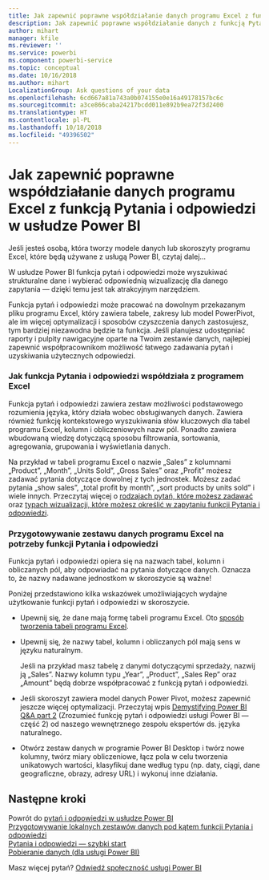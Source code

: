 ```yaml
---
title: Jak zapewnić poprawne współdziałanie danych programu Excel z funkcją Pytania i odpowiedzi w usłudze Power BI
description: Jak zapewnić poprawne współdziałanie danych z funkcją Pytania i odpowiedzi w usłudze Power BI
author: mihart
manager: kfile
ms.reviewer: ''
ms.service: powerbi
ms.component: powerbi-service
ms.topic: conceptual
ms.date: 10/16/2018
ms.author: mihart
LocalizationGroup: Ask questions of your data
ms.openlocfilehash: 6cd667a81a743a0b074155e0e16a49178157bc6c
ms.sourcegitcommit: a3ce866caba24217bcdd011e892b9ea72f3d2400
ms.translationtype: HT
ms.contentlocale: pl-PL
ms.lasthandoff: 10/18/2018
ms.locfileid: "49396502"
---
```

# <a name="how-to-make-your-excel-data-work-well-with-qa-in-power-bi"></a>Jak zapewnić poprawne współdziałanie danych programu Excel z funkcją Pytania i odpowiedzi w usłudze Power BI
Jeśli jesteś osobą, która tworzy modele danych lub skoroszyty programu Excel, które będą używane z usługą Power BI, czytaj dalej...

W usłudze Power BI funkcja pytań i odpowiedzi może wyszukiwać strukturalne dane i wybierać odpowiednią wizualizację dla danego zapytania — dzięki temu jest tak atrakcyjnym narzędziem.   

Funkcja pytań i odpowiedzi może pracować na dowolnym przekazanym pliku programu Excel, który zawiera tabele, zakresy lub model PowerPivot, ale im więcej optymalizacji i sposobów czyszczenia danych zastosujesz, tym bardziej niezawodna będzie ta funkcja.  Jeśli planujesz udostępniać raporty i pulpity nawigacyjne oparte na Twoim zestawie danych, najlepiej zapewnić współpracownikom możliwość łatwego zadawania pytań i uzyskiwania użytecznych odpowiedzi.

### <a name="how-qa-works-with-excel"></a>Jak funkcja Pytania i odpowiedzi współdziała z programem Excel
Funkcja pytań i odpowiedzi zawiera zestaw możliwości podstawowego rozumienia języka, który działa wobec obsługiwanych danych. Zawiera również funkcję kontekstowego wyszukiwania słów kluczowych dla tabel programu Excel, kolumn i obliczeniowych nazw pól. Ponadto zawiera wbudowaną wiedzę dotyczącą sposobu filtrowania, sortowania, agregowania, grupowania i wyświetlania danych. 

Na przykład w tabeli programu Excel o nazwie „Sales” z kolumnami „Product”, „Month”, „Units Sold”, „Gross Sales” oraz „Profit” możesz zadawać pytania dotyczące dowolnej z tych jednostek.  Możesz zadać pytania „show sales”, „total profit by month”, „sort products by units sold” i wiele innych. Przeczytaj więcej o [rodzajach pytań, które możesz zadawać](consumer/end-user-q-and-a.md) oraz [typach wizualizacji, które możesz określić w zapytaniu funkcji Pytania i odpowiedzi](visuals/power-bi-visualization-types-for-reports-and-q-and-a.md).

### <a name="prepare-an-excel-dataset-for-qa"></a>Przygotowywanie zestawu danych programu Excel na potrzeby funkcji Pytania i odpowiedzi
Funkcja pytań i odpowiedzi opiera się na nazwach tabel, kolumn i obliczanych pól, aby odpowiadać na pytania dotyczące danych. Oznacza to, że nazwy nadawane jednostkom w skoroszycie są ważne!

Poniżej przedstawiono kilka wskazówek umożliwiających wydajne użytkowanie funkcji pytań i odpowiedzi w skoroszycie.

* Upewnij się, że dane mają formę tabeli programu Excel. Oto [sposób tworzenia tabeli programu Excel](https://support.office.com/article/Create-an-Excel-table-in-a-worksheet-e81aa349-b006-4f8a-9806-5af9df0ac664?ui=en-US&rs=en-US&ad=US).
* Upewnij się, że nazwy tabel, kolumn i obliczanych pól mają sens w języku naturalnym.
  
  Jeśli na przykład masz tabelę z danymi dotyczącymi sprzedaży, nazwij ją „Sales”. Nazwy kolumn typu „Year”, „Product”, „Sales Rep” oraz „Amount” będą dobrze współpracować z funkcją pytań i odpowiedzi.

* Jeśli skoroszyt zawiera model danych Power Pivot, możesz zapewnić jeszcze więcej optymalizacji. Przeczytaj wpis [Demystifying Power BI Q&A part 2](http://blogs.msdn.com/b/powerbi/archive/2014/02/27/demystifying-power-bi-q-amp-a-part-2.aspx) (Zrozumieć funkcję pytań i odpowiedzi usługi Power BI — część 2) od naszego wewnętrznego zespołu ekspertów ds. języka naturalnego.

* Otwórz zestaw danych w programie Power BI Desktop i twórz nowe kolumny, twórz miary obliczeniowe, łącz pola w celu tworzenia unikatowych wartości, klasyfikuj dane według typu (np. daty, ciągi, dane geograficzne, obrazy, adresy URL) i wykonuj inne działania.

## <a name="next-steps"></a>Następne kroki
Powrót do [pytań i odpowiedzi w usłudze Power BI](consumer/end-user-q-and-a.md)  
[Przygotowywanie lokalnych zestawów danych pod kątem funkcji Pytania i odpowiedzi](service-q-and-a-direct-query.md)   
[Pytania i odpowiedzi — szybki start](power-bi-visualization-introduction-to-q-and-a.md)  
[Pobieranie danych (dla usługi Power BI)](service-get-data.md)  

Masz więcej pytań? [Odwiedź społeczność usługi Power BI](http://community.powerbi.com/)

